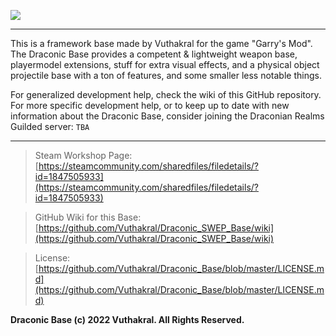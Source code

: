 ![](https://i.imgur.com/Wrq6sPn.png)
_____

This is a framework base made by Vuthakral for the game "Garry's Mod". The Draconic Base provides a competent & lightweight weapon base, playermodel extensions, stuff for extra visual effects, and a physical object projectile base with a ton of features, and some smaller less notable things.

For generalized development help, check the wiki of this GitHub repository.
For more specific development help, or to keep up to date with new information about the Draconic Base, consider joining the Draconian Realms Guilded server: `TBA`
_____

> Steam Workshop Page: [https://steamcommunity.com/sharedfiles/filedetails/?id=1847505933](https://steamcommunity.com/sharedfiles/filedetails/?id=1847505933)

> GitHub Wiki for this Base: [https://github.com/Vuthakral/Draconic_SWEP_Base/wiki](https://github.com/Vuthakral/Draconic_SWEP_Base/wiki)

> License: [https://github.com/Vuthakral/Draconic_Base/blob/master/LICENSE.md](https://github.com/Vuthakral/Draconic_Base/blob/master/LICENSE.md)

**Draconic Base (c) 2022 Vuthakral. All Rights Reserved.**
